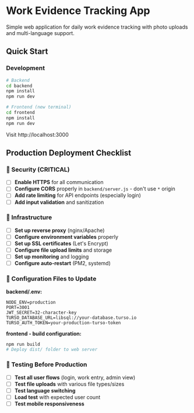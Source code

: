 # Work Evidence Tracking App

Simple web application for daily work evidence tracking with photo uploads and multi-language support.

## Quick Start

### Development
```bash
# Backend
cd backend
npm install
npm run dev

# Frontend (new terminal)
cd frontend  
npm install
npm run dev
```

Visit http://localhost:3000

## Production Deployment Checklist

### 🔐 Security (CRITICAL)
- [ ] **Enable HTTPS** for all communication
- [ ] **Configure CORS** properly in `backend/server.js` - don't use `*` origin
- [ ] **Add rate limiting** for API endpoints (especially login)
- [ ] **Add input validation** and sanitization

### 🚀 Infrastructure  
- [ ] **Set up reverse proxy** (nginx/Apache)
- [ ] **Configure environment variables** properly
- [ ] **Set up SSL certificates** (Let's Encrypt)
- [ ] **Configure file upload limits** and storage
- [ ] **Set up monitoring** and logging
- [ ] **Configure auto-restart** (PM2, systemd)

### 🔧 Configuration Files to Update

**backend/.env:**
```env
NODE_ENV=production
PORT=3001
JWT_SECRET=32-character-key
TURSO_DATABASE_URL=libsql://your-database.turso.io
TURSO_AUTH_TOKEN=your-production-turso-token
```

**frontend - build configuration:**
```bash
npm run build
# Deploy dist/ folder to web server
```

### 🧪 Testing Before Production
- [ ] **Test all user flows** (login, work entry, admin view)
- [ ] **Test file uploads** with various file types/sizes
- [ ] **Test language switching**
- [ ] **Load test** with expected user count
- [ ] **Test mobile responsiveness**
